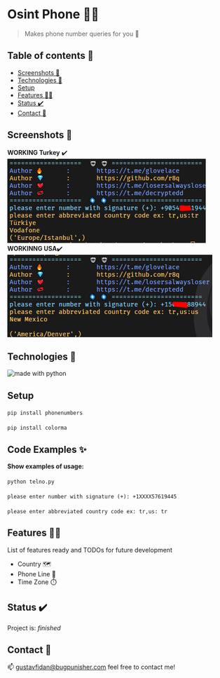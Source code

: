 # Osint Phone  👨‍💻
> Makes phone number queries for you 👋

## Table of contents 📱
* [Screenshots 🤖](#screenshots)
* [Technologies 🔮](#technologies)
* [Setup](#setup)
* [Features 👨‍💻](#features)
* [Status ✔️](#status)
* [Contact 🌟](#contact)

## Screenshots  🤖
**WORKING Turkey** ✔️
<br>
![Example screenshot](https://github.com/r8q/osint-phone/blob/main/Screenshot_2.png)
<br>
**WORKINNG USA**✔️ 
<br>
![Example screenshot](https://github.com/r8q/osint-phone/blob/main/Screenshot_1%20(2).png)
<br>
## Technologies 🔮
 <img src="https://img.shields.io/badge/made%20with-python-yellow.svg" alt="made with python">

## Setup 
`pip install phonenumbers`
<br>
<br>
`pip install colorma`

## Code Examples ✨
**Show examples of usage:**
<br>
<br>
`python telno.py`
<br>
<br>
`please enter number with signature (+): +1XXXX57619445`
<br>
<br>
`please enter abbreviated country code ex: tr,us: tr`

## Features 👨‍💻
List of features ready and TODOs for future development
* Country 🗺️
* Phone Line 📱
* Time Zone ⏱️



## Status ✔️
Project is:  _finished_

## Contact 🌟
📫 [gustavfidan@bugpunisher.com](mailto:gustavfidan@bugpunisher.com) feel free to contact me!
